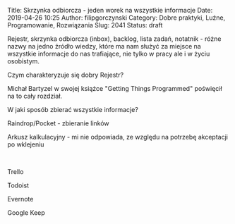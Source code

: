 Title: Skrzynka odbiorcza - jeden worek na wszystkie informacje
Date: 2019-04-26 10:25
Author: filipgorczynski
Category: Dobre praktyki, Luźne, Programowanie, Rozwiązania
Slug: 2041
Status: draft

Rejestr, skrzynka odbiorcza (inbox), backlog, lista zadań, notatnik - różne nazwy na jedno źródło wiedzy, które ma nam służyć za miejsce na wszystkie informacje do nas trafiające, nie tylko w pracy ale i w życiu osobistym.

Czym charakteryzuje się dobry Rejestr?

Michał Bartyzel w swojej książce "Getting Things Programmed" poświęcił na to cały rozdział.

W jaki sposób zbierać wszystkie informacje?

Raindrop/Pocket - zbieranie linków

Arkusz kalkulacyjny - mi nie odpowiada, ze względu na potrzebę akceptacji po wklejeniu

 

Trello

Todoist

Evernote

Google Keep

 

 
